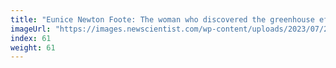 ```yaml
---
title: "Eunice Newton Foote: The woman who discovered the greenhouse effect"
imageUrl: "https://images.newscientist.com/wp-content/uploads/2023/07/26124744/SEI_165484170.jpg?width=600"
index: 61
weight: 61
---
```

